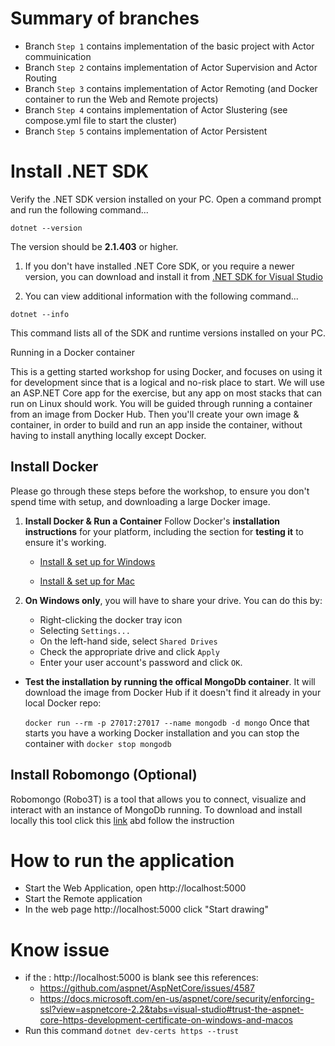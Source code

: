# Summary of branches 
- Branch `Step 1` contains implementation of the basic project with Actor commuinication
- Branch `Step 2` contains implementation of Actor Supervision and Actor Routing 
- Branch `Step 3` contains implementation of Actor Remoting (and Docker container to run the Web and Remote projects)
- Branch `Step 4` contains implementation of Actor Slustering (see compose.yml file to start the cluster)
- Branch `Step 5` contains implementation of Actor Persistent

# Install .NET SDK

Verify the .NET SDK version installed on your PC. Open a command prompt and run the following command...

```dotnet --version```

The version should be **2.1.403** or higher.

1. If you don't have installed .NET Core SDK, or you require a newer version, you can download and install it from [.NET SDK for Visual Studio](https://www.microsoft.com/net/download/visual-studio-sdks)

2. You can view additional information with the following command...

```dotnet --info```

This command lists all of the SDK and runtime versions installed on your PC.


 Running in a Docker container

This is a getting started workshop for using Docker, and focuses on using it for development since that is a logical and no-risk place to start. We will use an ASP.NET Core app for the exercise, but any app on most stacks that can run on Linux should work. You will be guided through running a container from an image from Docker Hub. Then you'll create your own image & container, in order to build and run an app inside the container, without having to install anything locally except Docker.



## Install Docker

Please go through these steps before the workshop, to ensure you don't spend time with setup, and downloading a large Docker image.

1. **Install Docker & Run a Container** Follow Docker's **installation instructions** for your platform, including the section for **testing it** to ensure it's working.

    - [Install & set up for Windows](https://store.docker.com/editions/community/docker-ce-desktop-windows?tab=description)

    - [Install & set up for Mac](https://store.docker.com/editions/community/docker-ce-desktop-mac?tab=description)

1. **On Windows only**, you will have to share your drive. You can do this by:

    - Right-clicking the docker tray icon
    - Selecting `Settings...`
    - On the left-hand side, select `Shared Drives`
    - Check the appropriate drive and click `Apply`
    - Enter your user account's password and click `OK`.

- **Test the installation by running the offical MongoDb container**. It will download the image from Docker Hub if it doesn't find it already in your local Docker repo:

    `docker run --rm -p 27017:27017 --name mongodb -d mongo`
 Once that starts you have a working Docker installation and you can stop the container with 
    `docker stop mongodb`

## Install Robomongo (Optional)

Robomongo (Robo3T) is a tool that allows you to connect, visualize and interact with an instance of MongoDb running. To download and install locally this tool click this [link](https://robomongo.org/download) abd follow the instruction

# How to run the application 
- Start the Web Application, open http://localhost:5000
- Start the Remote application
- In the web page http://localhost:5000 click "Start drawing"

# Know issue
- if the : http://localhost:5000 is blank see this references: 
	- https://github.com/aspnet/AspNetCore/issues/4587 
	- https://docs.microsoft.com/en-us/aspnet/core/security/enforcing-ssl?view=aspnetcore-2.2&tabs=visual-studio#trust-the-aspnet-core-https-development-certificate-on-windows-and-macos
- Run this command  `dotnet dev-certs https --trust`


